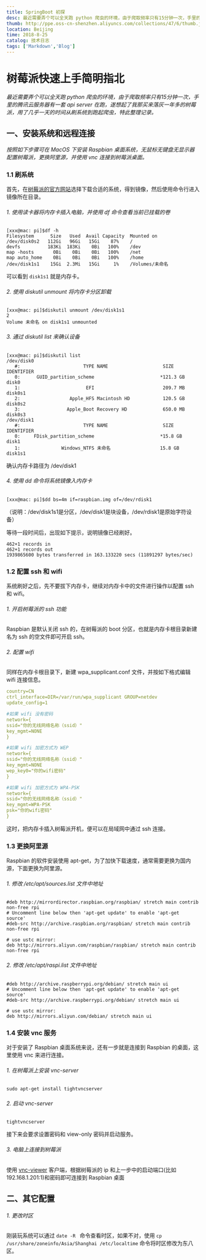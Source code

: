 ```yaml
---
title: SpringBoot 初探
desc: 最近需要弄个可以全天跑 python 爬虫的环境，由于爬取频率只有15分钟一次，手里的腾讯云服务器有一套 api server 在跑，遂想起了我那买来落灰一年多的树莓派，用了几乎一天的时间从刷系统到跑起爬虫，特此整理记录。
thumb: http://ppe.oss-cn-shenzhen.aliyuncs.com/collections/47/6/thumb.jpg
location: Beijing
time: 2018-8-25
catalog: 技术日志
tags: ['Markdown','Blog']
---
```


# 树莓派快速上手简明指北

*最近需要弄个可以全天跑 python 爬虫的环境，由于爬取频率只有15分钟一次，手里的腾讯云服务器有一套 api server 在跑，遂想起了我那买来落灰一年多的树莓派，用了几乎一天的时间从刷系统到跑起爬虫，特此整理记录。*

## 一、安装系统和远程连接

*按照如下步骤可在 MacOS 下安装 Raspbian 桌面系统，无鼠标无键盘无显示器配置树莓派，更换阿里源，并使用 vnc 连接到树莓派桌面。*



### 1.1 刷系统

首先，在[树莓派的官方网站](http://www.raspberrypi.org/downloads)选择下载合适的系统，得到镜像，然后使用命令行进入镜像所在目录。

###### 1. 使用读卡器将内存卡插入电脑，并使用 df 命令查看当前已挂载的卷

```shell
[xxx@mac: pi]$df -h
Filesystem      Size   Used  Avail Capacity  Mounted on
/dev/disk0s2   112Gi   96Gi   15Gi    87%    /
devfs          183Ki  183Ki    0Bi   100%    /dev
map -hosts       0Bi    0Bi    0Bi   100%    /net
map auto_home    0Bi    0Bi    0Bi   100%    /home
/dev/disk1s1    15Gi  2.3Mi   15Gi     1%    /Volumes/未命名
```

可以看到 `disk1s1` 就是内存卡。



###### 2. 使用 diskutil unmount 将内存卡分区卸载

```shell
[xxx@mac: pi]$diskutil unmount /dev/disk1s1
2
Volume 未命名 on disk1s1 unmounted
```



###### 3. 通过 diskutil list 来确认设备

```shell
[xxx@mac: pi]$diskutil list
/dev/disk0
   #:                       TYPE NAME                    SIZE       IDENTIFIER
   0:      GUID_partition_scheme                        *121.3 GB   disk0
   1:                        EFI                         209.7 MB   disk0s1
   2:                  Apple_HFS Macintosh HD            120.5 GB   disk0s2
   3:                 Apple_Boot Recovery HD             650.0 MB   disk0s3
/dev/disk1
   #:                       TYPE NAME                    SIZE       IDENTIFIER
   0:     FDisk_partition_scheme                        *15.8 GB    disk1
   1:               Windows_NTFS 未命名                  15.8 GB    disk1s1
```

确认内存卡路径为 /dev/disk1



###### 4. 使用 dd 命令将系统镜像入内存卡

```shell
[xxx@mac: pi]$dd bs=4m if=raspbian.img of=/dev/rdisk1
```

（说明：/dev/disk1s1是分区，/dev/disk1是块设备，/dev/rdisk1是原始字符设备）

等待一段时间后，出现如下提示，说明镜像已经刷好。

```shell
462+1 records in
462+1 records out
1939865600 bytes transferred in 163.133220 secs (11891297 bytes/sec)
```



### 1.2 配置 ssh 和 wifi

系统刷好之后，先不要拔下内存卡，继续对内存卡中的文件进行操作以配置 ssh 和 wifi。

###### 1. 开启树莓派的 ssh 功能

Raspbian 是默认关闭 ssh 的，在树莓派的 boot 分区，也就是内存卡根目录新建名为 ssh 的空文件即可开启 ssh。



###### 2. 配置 wifi

同样在内存卡根目录下，新建 wpa_supplicant.conf 文件，并按如下格式编辑 wifi 连接信息。

```yaml
country=CN
ctrl_interface=DIR=/var/run/wpa_supplicant GROUP=netdev
update_config=1

#如果 wifi 没有密码
network={
ssid="你的无线网络名称（ssid）"
key_mgmt=NONE
}

#如果 wifi 加密方式为 WEP
network={
ssid="你的无线网络名称（ssid）"
key_mgmt=NONE
wep_key0="你的wifi密码"
}

#如果 wifi 加密方式为 WPA-PSK
network={
ssid="你的无线网络名称（ssid）"
key_mgmt=WPA-PSK
psk="你的wifi密码"
}
```

这时，把内存卡插入树莓派开机，便可以在局域网中通过 ssh 连接。



### 1.3 更换阿里源

Raspbian 的软件安装使用 apt-get，为了加快下载速度，通常需要更换为国内源，下面更换为阿里源。

###### 1. 修改 /etc/apt/sources.list 文件中地址

```shell
#deb http://mirrordirector.raspbian.org/raspbian/ stretch main contrib non-free rpi
# Uncomment line below then 'apt-get update' to enable 'apt-get source'
#deb-src http://archive.raspbian.org/raspbian/ stretch main contrib non-free rpi

# use ustc mirror:
deb http://mirrors.aliyun.com/raspbian/raspbian/ stretch main contrib non-free rpi
```



###### 2. 修改 /etc/apt/raspi.list 文件中地址

```shell
#deb http://archive.raspberrypi.org/debian/ stretch main ui
# Uncomment line below then 'apt-get update' to enable 'apt-get source'
#deb-src http://archive.raspberrypi.org/debian/ stretch main ui

# use ustc mirror:
deb http://mirrors.aliyun.com/debian/ stretch main ui
```



### 1.4 安装 vnc 服务

对于安装了 Raspbian 桌面系统来说，还有一步就是连接到 Raspbian 的桌面，这里使用 vnc 来进行连接。

###### 1. 在树莓派上安装 vnc-server

```shell
sudo apt-get install tightvncserver  
```



###### 2. 启动 vnc-server

```sehll
tightvncserver
```

接下来会要求设置密码和 view-only 密码并启动服务。



###### 3. 电脑上连接到树莓派

使用 [vnc-viewer](https://www.realvnc.com/download/viewer/) 客户端，根据树莓派的 ip 和上一步中的启动端口(比如 192.168.1.201:1)和密码即可连接到 Raspbian 桌面



## 二、其它配置

###### 1. 更改时区

刚装玩系统可以通过 `date -R ` 命令查看时区，如果不对，使用 `cp /usr/share/zoneinfo/Asia/Shanghai /etc/localtime` 命令将时区修改为东八区。

